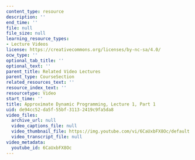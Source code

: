 ```yaml
---
content_type: resource
description: ''
end_time: ''
file: null
file_size: null
learning_resource_types:
- Lecture Videos
license: https://creativecommons.org/licenses/by-nc-sa/4.0/
ocw_type: ''
optional_tab_title: ''
optional_text: ''
parent_title: Related Video Lectures
parent_type: CourseSection
related_resources_text: ''
resource_index_text: ''
resourcetype: Video
start_time: ''
title: Approximate Dynamic Programming, Lecture 1, Part 1
uid: de94cc52-da5f-55bf-3113-2419c9fa5da8
video_files:
  archive_url: null
  video_captions_file: null
  video_thumbnail_file: https://img.youtube.com/vi/6CaUxbFX8Oc/default.jpg
  video_transcript_file: null
video_metadata:
  youtube_id: 6CaUxbFX8Oc
---
```

